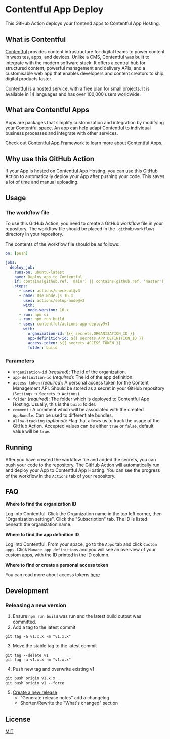 # Contentful App Deploy

This GitHub Action deploys your frontend apps to Contentful App Hosting.

## What is Contentful

[Contentful](https://www.contentful.com/) provides content infrastructure for digital teams to power content in websites, apps, and devices. Unlike a CMS, Contentful was built to integrate with the modern software stack. It offers a central hub for structured content, powerful management and delivery APIs, and a customisable web app that enables developers and content creators to ship digital products faster.

Contentful is a hosted service, with a free plan for small projects. It is available in 14 languages and has over 100,000 users worldwide.

## What are Contentful Apps

Apps are packages that simplify customization and integration by modifying your Contentful space. An app can help adapt Contentful to individual business processes and integrate with other services.

Check out [Contentful App Framework](https://www.contentful.com/developers/docs/extensibility/app-framework/) to learn more about Contentful Apps.

## Why use this GitHub Action

If your App is hosted on Contentful App Hosting, you can use this GitHub Action to automatically deploy your App after pushing your code. This saves a lot of time and manual uploading.

## Usage

### The workflow file

To use this GitHub Action, you need to create a GitHub workflow file in your repository. The workflow file should be placed in the `.github/workflows` directory in your repository.

The contents of the workflow file should be as follows:

```yaml
on: [push]

jobs:
  deploy_job:
    runs-on: ubuntu-latest
    name: Deploy app to Contentful
    if: contains(github.ref, 'main') || contains(github.ref, 'master')
    steps:
      - uses: actions/checkout@v3
      - name: Use Node.js 16.x
        uses: actions/setup-node@v3
        with:
          node-version: 16.x
      - run: npm ci
      - run: npm run build
      - uses: contentful/actions-app-deploy@v1
        with:
          organization-id: ${{ secrets.ORGANIZATION_ID }}
          app-definition-id: ${{ secrets.APP_DEFINITION_ID }}
          access-token: ${{ secrets.ACCESS_TOKEN }}
          folder: build
```

### Parameters

- `organization-id` (_required_): The id of the organization.
- `app-definition-id` (_required_): The id of the app definition.
- `access-token` (_required_): A personal access token for the Content Management API. Should be stored as a secret in your GitHub repository (`Settings` -> `Secrets` -> `Actions`).
- `folder` (_required_): The folder which is deployed to Contentful App Hosting. Usually, this is the `build` folder.
- `comment` : A comment which will be associated with the created `AppBundle`. Can be used to differentiate bundles.
- `allow-tracking` (_optional_): Flag that allows us to track the usage of the GitHub Action. Accepted values can be either `true` or `false`, default value will be `true`.

## Running

After you have created the workflow file and added the secrets, you can push your code to the repository. The GitHub Action will automatically run and deploy your App to Contentful App Hosting.
You can see the progress of the workflow in the `Actions` tab of your repository.

## FAQ

**Where to find the organization ID**

Log into Contentful.
Click the Organization name in the top left corner, then "Organization settings".
Click the "Subscription" tab. The ID is listed beneath the organization name.

**Where to find the app definition ID**

Log into Contentful.
From your space, go to the `Apps` tab and click `Custom apps`.
Click `Manage app definitions` and you will see an overview of your custom apps, with the ID printed in the ID column.

**Where to find or create a personal access token**

You can read more about access tokens [here](https://www.contentful.com/help/personal-access-tokens/)

## Development

### Releasing a new version

1. Ensure `npm run build` was run and the latest build output was committed.
2. Add a tag to the latest commit

```
git tag -a v1.x.x -m "v1.x.x"
```

3. Move the stable tag to the latest commit

```
git tag --delete v1
git tag -a v1.x.x -m "v1.x.x"
```

4. Push new tag and overwrite existing v1

```
git push origin v1.x.x
git push origin v1 --force
```

5. [Create a new release](https://github.com/contentful/actions-app-deploy/releases/new)
   - "Generate release notes" add a changelog
   - Shorten/Rewrite the "What's changed" section

## License

[MIT](LICENSE)
